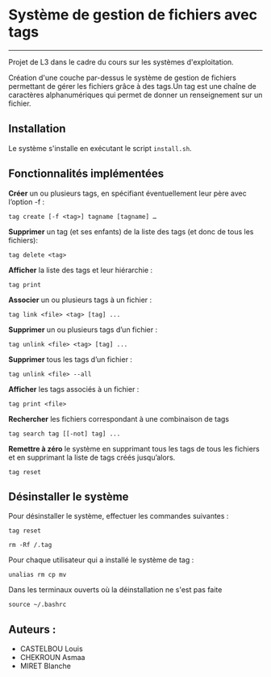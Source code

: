 # Système de gestion de fichiers avec tags
___

Projet de L3 dans le cadre du cours sur les systèmes d'exploitation.

Création d'une couche par-dessus le système de gestion de fichiers permettant de gérer les fichiers grâce à des tags.Un tag est une chaîne de caractères alphanumériques qui permet de donner un renseignement sur un fichier.

## Installation
Le système s'installe en exécutant le script `install.sh`.

## Fonctionnalités implémentées

**Créer** un ou plusieurs tags, en spécifiant éventuellement leur père avec l’option -f :
```
tag create [-f <tag>] tagname [tagname] …
```

**Supprimer** un tag (et ses enfants) de la liste des tags (et donc de tous les fichiers):
```
tag delete <tag>
```

**Afficher** la liste des tags et leur hiérarchie :
```
tag print
```

**Associer** un ou plusieurs tags à un fichier :
```
tag link <file> <tag> [tag] ...
```

**Supprimer** un ou plusieurs tags d’un fichier :
```
tag unlink <file> <tag> [tag] ...
```

**Supprimer** tous les tags d’un fichier :
```
tag unlink <file> --all
```

**Afficher** les tags associés à un fichier :
```
tag print <file>
```

**Rechercher** les fichiers correspondant à une combinaison de tags
```
tag search tag [[-not] tag] ...
```

**Remettre à zéro** le système en supprimant tous les tags de tous les fichiers et en supprimant la liste de tags créés jusqu’alors.
```
tag reset
```

## Désinstaller le système

Pour désinstaller le système, effectuer les commandes suivantes :
```
tag reset

rm -Rf /.tag
```

Pour chaque utilisateur qui a installé le système de tag :
```
unalias rm cp mv
```

Dans les terminaux ouverts où la déinstallation ne s'est pas faite

```
source ~/.bashrc
```

## Auteurs :

- CASTELBOU Louis
- CHEKROUN Asmaa
- MIRET Blanche
